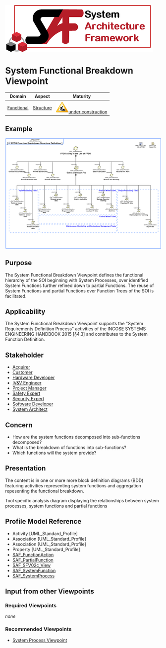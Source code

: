 ![System Architecture Framework](../diagrams/Logo_SAF.png)
# System Functional Breakdown Viewpoint
|**Domain**|**Aspect**|**Maturity**|
| --- | --- | --- |
|[Functional](../domains.md#Domain-Functional)|[Structure](../aspects.md#Aspect-Structure)|![Under Construction](../diagrams/Under_construction_icon-yellow.svg )[under construction](../using-saf/maturity.md#under-construction)|
## Example
![FFDS Function Breakdown Structure Definition](../diagrams/FFDS-Function-Breakdown-Structure-Definition.svg)
## Purpose
The System Functional Breakdown Viewpoint defines the functional hierarchy of the SOI beginning with System Processes, over identified System Functions further refined down to partial Functions. The reuse of System Functions and partial Functions over Function Trees of the SOI is facilitated. 
## Applicability
The System Functional Breakdown Viewpoint supports the "System Requirements Definition Process" activities of the INCOSE SYSTEMS ENGINEERING HANDBOOK 2015 [§4.3] and contributes to the System Function Definition.
## Stakeholder
* [Acquirer](../stakeholders.md#Acquirer)
* [Customer](../stakeholders.md#Customer)
* [Hardware Developer](../stakeholders.md#Hardware-Developer)
* [IV&V Engineer](../stakeholders.md#IV&V-Engineer)
* [Project Manager](../stakeholders.md#Project-Manager)
* [Safety Expert](../stakeholders.md#Safety-Expert)
* [Security Expert](../stakeholders.md#Security-Expert)
* [Software Developer](../stakeholders.md#Software-Developer)
* [System Architect](../stakeholders.md#System-Architect)
## Concern
* How are the system functions decomposed into sub-functions decomposed? 
* What is the breakdown of functions into sub-functions?
* Which functions will the system provide?
## Presentation
The content is in one or more more block definition diagrams (BDD) featuring activities representing system functions and aggregation repesenting the functional breakdown.

Tool specific analysis diagram displaying the relationships between system processes, system functions and partial functions

## Profile Model Reference
* Activity [UML_Standard_Profile]
* Association [UML_Standard_Profile]
* Association [UML_Standard_Profile]
* Property [UML_Standard_Profile]
* [SAF_FunctionAction](../stereotypes.md#SAF_FunctionAction)
* [SAF_PartialFunction](../stereotypes.md#SAF_PartialFunction)
* [SAF_SFV02c_View](../stereotypes.md#SAF_SFV02c_View)
* [SAF_SystemFunction](../stereotypes.md#SAF_SystemFunction)
* [SAF_SystemProcess](../stereotypes.md#SAF_SystemProcess)
## Input from other Viewpoints
### Required Viewpoints
*none*
### Recommended Viewpoints
* [System Process Viewpoint](System-Process-Viewpoint.md)
